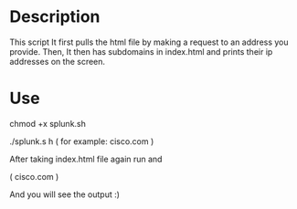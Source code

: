 # Description
This script It first pulls the html file by making a request to an address you provide. Then, It then has subdomains in index.html and prints their ip addresses on 
the screen.

# Use
chmod +x splunk.sh

./splunk.s
h 
 <target> ( for example: cisco.com )
 
After taking index.html file again run and

 <target> ( cisco.com ) 

And you will see the output :) 
